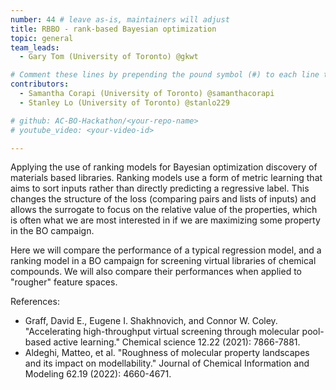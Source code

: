 ```yaml
---
number: 44 # leave as-is, maintainers will adjust
title: RBBO - rank-based Bayesian optimization
topic: general
team_leads:
  - Gary Tom (University of Toronto) @gkwt

# Comment these lines by prepending the pound symbol (#) to each line to hide these elements
contributors:
  - Samantha Corapi (University of Toronto) @samanthacorapi
  - Stanley Lo (University of Toronto) @stanlo229

# github: AC-BO-Hackathon/<your-repo-name>
# youtube_video: <your-video-id>

---
```


Applying the use of ranking models for Bayesian optimization discovery of materials based libraries. Ranking models use a form of metric learning that aims to sort inputs rather than directly predicting a regressive label. This changes the structure of the loss (comparing pairs and lists of inputs) and allows the surrogate to focus on the relative value of the properties, which is often what we are most interested in if we are maximizing some property in the BO campaign.

Here we will compare the performance of a typical regression model, and a ranking model in a BO campaign for screening virtual libraries of chemical compounds. We will also compare their performances when applied to "rougher" feature spaces.

References:
- Graff, David E., Eugene I. Shakhnovich, and Connor W. Coley. "Accelerating high-throughput virtual screening through molecular pool-based active learning." Chemical science 12.22 (2021): 7866-7881.
- Aldeghi, Matteo, et al. "Roughness of molecular property landscapes and its impact on modellability." Journal of Chemical Information and Modeling 62.19 (2022): 4660-4671.
